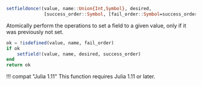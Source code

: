 ```julia
setfieldonce!(value, name::Union{Int,Symbol}, desired,
              [success_order::Symbol, [fail_order::Symbol=success_order]) -> success::Bool
```

Atomically perform the operations to set a field to a given value, only if it was previously not set.

```julia
ok = !isdefined(value, name, fail_order)
if ok
    setfield!(value, name, desired, success_order)
end
return ok
```

!!! compat "Julia 1.11"
    This function requires Julia 1.11 or later.


